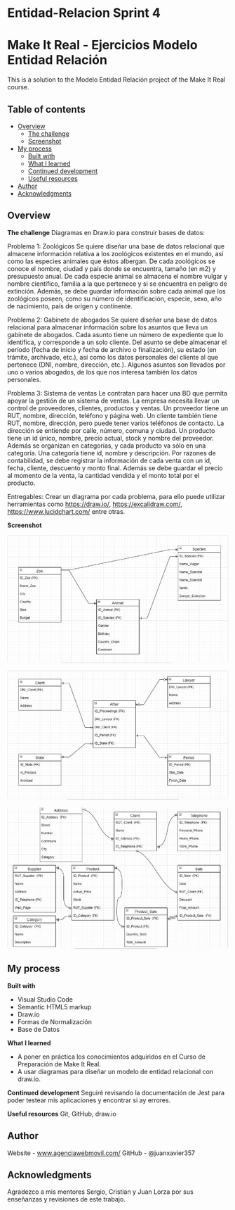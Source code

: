 # Entidad-Relacion Sprint 4

# Make It Real - Ejercicios Modelo Entidad Relación
This is a solution to the Modelo Entidad Relación project of the Make It Real course.

## Table of contents
- [Overview](#overview)
  - [The challenge](#the-challenge)
  - [Screenshot](#screenshot)
- [My process](#my-process)
  - [Built with](#built-with)
  - [What I learned](#what-i-learned)
  - [Continued development](#continued-development)
  - [Useful resources](#useful-resources)
- [Author](#author)
- [Acknowledgments](#acknowledgments)

## Overview

**The challenge**
Diagramas en Draw.io para construir bases de datos:

Problema 1: Zoológicos
Se quiere diseñar una base de datos relacional que almacene información relativa a los zoológicos existentes en el mundo, así como las especies animales que éstos albergan. De cada zoológicos se conoce el nombre, ciudad y país donde se encuentra, tamaño (en m2) y presupuesto anual. De cada especie animal se almacena el nombre vulgar y nombre científico, familia a la que pertenece y si se encuentra en peligro de extinción. Además, se debe guardar información sobre cada animal que los zoológicos poseen, como su número de identificación, especie, sexo, año de nacimiento, país de origen y continente.

Problema 2: Gabinete de abogados
Se quiere diseñar una base de datos relacional para almacenar información sobre los asuntos que lleva un gabinete de abogados. Cada asunto tiene un número de expediente que lo identifica, y corresponde a un solo cliente. Del asunto se debe almacenar el período (fecha de inicio y fecha de archivo o finalización), su estado (en trámite, archivado, etc.), así como los datos personales del cliente al que pertenece (DNI, nombre, dirección, etc.). Algunos asuntos son llevados por uno o varios abogados, de los que nos interesa también los datos personales.

Problema 3: Sistema de ventas
Le contratan para hacer una BD que permita apoyar la gestión de un sistema de ventas. La empresa necesita llevar un control de proveedores, clientes, productos y ventas.
Un proveedor tiene un RUT, nombre, dirección, teléfono y página web. Un cliente también tiene RUT, nombre, dirección, pero puede tener varios teléfonos de contacto. La dirección se entiende por calle, número, comuna y ciudad.
Un producto tiene un id único, nombre, precio actual, stock y nombre del proveedor. Además se organizan en categorías, y cada producto va sólo en una categoría. Una categoría tiene id, nombre y descripción.
Por razones de contabilidad, se debe registrar la información de cada venta con un id, fecha, cliente, descuento y monto final. Además se debe guardar el precio al momento de la venta, la cantidad vendida y el monto total por el producto.

Entregables:
Crear un diagrama por cada problema, para ello puede utilizar herramientas como https://draw.io/, https://excalidraw.com/, https://www.lucidchart.com/ entre otras.

**Screenshot**

  ![Solución 1 - Zoológicos](https://github.com/juanxavier357/Entidad-Relacion/blob/main/Problema%201%20-%20Zoologicos.JPG)
  
  ![Solución 2 - Gabinete de Abogados](https://github.com/juanxavier357/Entidad-Relacion/blob/main/Problema%202%20-%20Gabinete%20de%20Abogados.JPG)
  
  ![Solución 3 - Sistema de Ventas](https://github.com/juanxavier357/Entidad-Relacion/blob/main/Problema%203%20-%20Sistema%20de%20Ventas.JPG)


## My process

**Built with**
* Visual Studio Code
* Semantic HTML5 markup
* Draw.io
* Formas de Normalización
* Base de Datos

**What I learned**
* A poner en práctica los conocimientos adquiridos en el Curso de Preparación de Make It Real.
* A usar diagramas para diseñar un modelo de entidad relacional con draw.io.

**Continued development**
  Seguiré revisando la documentación de Jest para poder testear mis aplicaciones y encontrar si ay errores.

**Useful resources**
  Git, GitHub, draw.io

## Author
  Website - www.agenciawebmovil.com/
  GitHub - @juanxavier357

## Acknowledgments
  Agradezco a mis mentores Sergio, Cristian y Juan Lorza por sus enseñanzas y revisiones de este trabajo.

